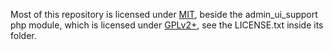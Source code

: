 Most of this repository is licensed under [MIT](https://opensource.org/licenses/MIT),
beside the admin_ui_support php module, which is licensed under [GPLv2+](https://www.gnu.org/licenses/old-licenses/gpl-2.0.html), see the LICENSE.txt inside its folder.
